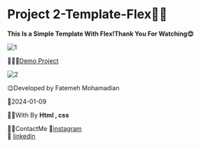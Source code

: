# Project 2-Template-Flex👩‍💻

**This Is a Simple Template With Flex!Thank You For Watching😊**

![1](https://github.com/fatemeMohamadian/Project2-Template1-Flex/assets/155579918/1a990217-eea2-42f1-a9d1-0dc83daf084d)

 👩‍💻😎[Demo Project](https://fatememohamadian.github.io/Project2-Template1-Flex/)
 
 ![2](https://github.com/fatemeMohamadian/Project2-Template1-Flex/assets/155579918/57989b6e-b1f0-4b72-ac70-7fdd416a51a6)

 😉Developed by Fatemeh Mohamadian

 📅2024-01-09

 👩‍💻With By **Html , css** 

 📲📞ContactMe 
 🔗[instagram](https://www.instagram.com/fateme_mohamadiian.fed)       
 🔗 [linkedin](https://www.linkedin.com/in/fateme-mohamadian-dev0824)
